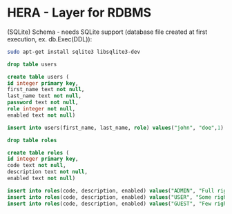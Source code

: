 # HERA - Layer for RDBMS
(SQLite) Schema - needs SQLite support (database file created at first execution, ex. db.Exec(DDL)):
```bash
sudo apt-get install sqlite3 libsqlite3-dev
```

```sql
drop table users

create table users (
id integer primary key,
first_name text not null,
last_name text not null,
password text not null,
role integer not null,
enabled text not null)
```

```sql
insert into users(first_name, last_name, role) values("john", "doe",1)
```

```sql
drop table roles

create table roles (
id integer primary key,
code text not null,
description text not null,
enabled text not null)
```

```sql
insert into roles(code, description, enabled) values("ADMIN", "Full rights", "Y");
insert into roles(code, description, enabled) values("USER", "Some rights", "Y");
insert into roles(code, description, enabled) values("GUEST", "Few rights", "Y");
```

